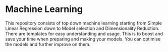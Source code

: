 # Machine Learning
This repository consists of top down machine learning starting
from Simple Linear Regression down to Model selection and Dimensionality Reduction.
There are templates for easy understanding and usage. This is to boost and save your time when preparing and making your models.
You can optimise the models and further improve on them.

